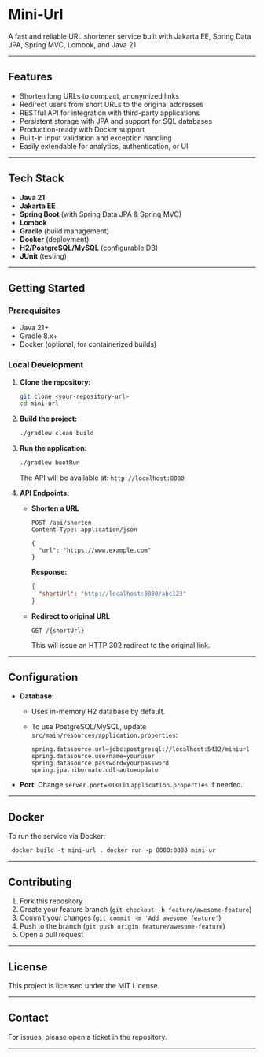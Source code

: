 # Mini-Url

A fast and reliable URL shortener service built with Jakarta EE, Spring Data JPA, Spring MVC, Lombok, and Java 21.

---

## Features

- Shorten long URLs to compact, anonymized links
- Redirect users from short URLs to the original addresses
- RESTful API for integration with third-party applications
- Persistent storage with JPA and support for SQL databases
- Production-ready with Docker support
- Built-in input validation and exception handling
- Easily extendable for analytics, authentication, or UI

---

## Tech Stack

- **Java 21**
- **Jakarta EE**
- **Spring Boot** (with Spring Data JPA & Spring MVC)
- **Lombok**
- **Gradle** (build management)
- **Docker** (deployment)
- **H2/PostgreSQL/MySQL** (configurable DB)
- **JUnit** (testing)

---

## Getting Started

### Prerequisites

- Java 21+
- Gradle 8.x+
- Docker (optional, for containerized builds)

### Local Development

1. **Clone the repository:**
   ```sh
   git clone <your-repository-url>
   cd mini-url
   ```

2. **Build the project:**
   ```sh
   ./gradlew clean build
   ```

3. **Run the application:**
   ```sh
   ./gradlew bootRun
   ```
   The API will be available at: `http://localhost:8080`

4. **API Endpoints:**

    - **Shorten a URL**
      ```
      POST /api/shorten
      Content-Type: application/json
 
      {
        "url": "https://www.example.com"
      }
      ```
      **Response:**
      ```json
      {
        "shortUrl": "http://localhost:8080/abc123"
      }
      ```

    - **Redirect to original URL**
      ```
      GET /{shortUrl}
      ```
      This will issue an HTTP 302 redirect to the original link.

---

## Configuration

- **Database**:
    - Uses in-memory H2 database by default.
    - To use PostgreSQL/MySQL, update `src/main/resources/application.properties`:

      ```properties
      spring.datasource.url=jdbc:postgresql://localhost:5432/miniurl
      spring.datasource.username=youruser
      spring.datasource.password=yourpassword
      spring.jpa.hibernate.ddl-auto=update
      ```

- **Port**: Change `server.port=8080` in `application.properties` if needed.

---

## Docker

To run the service via Docker:

```docker
 docker build -t mini-url . docker run -p 8080:8080 mini-ur
```

---

## Contributing

1. Fork this repository
2. Create your feature branch (`git checkout -b feature/awesome-feature`)
3. Commit your changes (`git commit -m 'Add awesome feature'`)
4. Push to the branch (`git push origin feature/awesome-feature`)
5. Open a pull request

---

## License

This project is licensed under the MIT License.

---

## Contact

For issues, please open a ticket in the repository.

---
